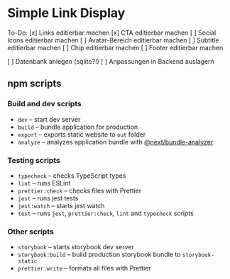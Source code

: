 # Simple Link Display

To-Do:
[x] Links editierbar machen
[x] CTA editierbar machen
[ ] Social Icons editierbar machen
[ ] Avatar-Bereich editierbar machen
[ ] Subtitle editierbar machen
[ ] Chip editierbar machen
[ ] Footer editierbar machen

[ ] Datenbank anlegen (sqlite?!)
[ ] Anpassungen in Backend auslagern


## npm scripts

### Build and dev scripts

- `dev` – start dev server
- `build` – bundle application for production
- `export` – exports static website to `out` folder
- `analyze` – analyzes application bundle with [@next/bundle-analyzer](https://www.npmjs.com/package/@next/bundle-analyzer)

### Testing scripts

- `typecheck` – checks TypeScript types
- `lint` – runs ESLint
- `prettier:check` – checks files with Prettier
- `jest` – runs jest tests
- `jest:watch` – starts jest watch
- `test` – runs `jest`, `prettier:check`, `lint` and `typecheck` scripts

### Other scripts

- `storybook` – starts storybook dev server
- `storybook:build` – build production storybook bundle to `storybook-static`
- `prettier:write` – formats all files with Prettier
